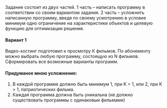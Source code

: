 Задание состоит из двух частей. 
1 часть – написать программу в соответствии со своим вариантом задания.
2 часть – усложнить написанную программу, введя по своему усмотрению в условие минимум одно
ограничение на характеристики объектов и целевую функцию для оптимизации решения.

#### Вариант 1
Видео-хостинг подготовил к просмотру К фильмов. По абонементу можно выбрать любую
программу, состоящую из N фильмов. Сформировать все возможные варианты программ.

#### Придуманое мною усложнение:
1. В каждой программе должно быть минимум 1, при K = 1, или 2, при K > 1, патриотических фильма.
2. Каждая программа должна быть уникальна (не должно существовать программы с одинаковыи фильмами)